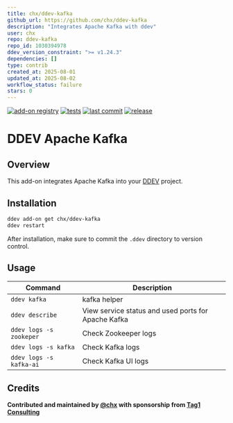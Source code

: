 ```yaml
---
title: chx/ddev-kafka
github_url: https://github.com/chx/ddev-kafka
description: "Integrates Apache Kafka with ddev"
user: chx
repo: ddev-kafka
repo_id: 1030394978
ddev_version_constraint: ">= v1.24.3"
dependencies: []
type: contrib
created_at: 2025-08-01
updated_at: 2025-08-02
workflow_status: failure
stars: 0
---
```


[![add-on registry](https://img.shields.io/badge/DDEV-Add--on_Registry-blue)](https://addons.ddev.com)
[![tests](https://github.com/chx/ddev-kafka/actions/workflows/tests.yml/badge.svg?branch=main)](https://github.com/chx/ddev-kafka/actions/workflows/tests.yml?query=branch%3Amain)
[![last commit](https://img.shields.io/github/last-commit/chx/ddev-kafka)](https://github.com/chx/ddev-kafka/commits)
[![release](https://img.shields.io/github/v/release/chx/ddev-kafka)](https://github.com/chx/ddev-kafka/releases/latest)

# DDEV Apache Kafka

## Overview

This add-on integrates Apache Kafka into your [DDEV](https://ddev.com/) project.

## Installation

```bash
ddev add-on get chx/ddev-kafka
ddev restart
```

After installation, make sure to commit the `.ddev` directory to version control.

## Usage

| Command | Description |
| ------- | ----------- |
| `ddev kafka` | kafka helper |
| `ddev describe` | View service status and used ports for Apache Kafka |
| `ddev logs -s zookeper` | Check Zookeeper logs |
| `ddev logs -s kafka` | Check Kafka logs |
| `ddev logs -s kafka-ai` | Check Kafka UI logs |

## Credits

**Contributed and maintained by [@chx](https://github.com/chx) with sponsorship from [Tag1 Consulting](https://tag1consulting.com/)**
